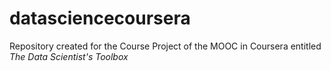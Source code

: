datasciencecoursera
===================

Repository created for the Course Project of the MOOC in Coursera  entitled <em>The Data Scientist's Toolbox</em>
